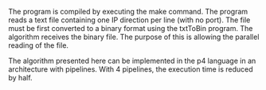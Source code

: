 The program is compiled by executing the make command.
The program reads a text file containing one IP direction per line (with no port). The file must be first converted to a binary format using the txtToBin program. The algorithm receives the binary file. 
The purpose of this is allowing the parallel reading of the file.

The algorithm presented here can be implemented in the p4 language in an architecture with pipelines. With 4 pipelines, the execution time is reduced by half.
